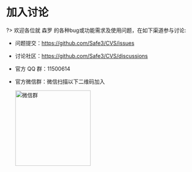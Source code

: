 # 加入讨论
?> 欢迎各位就 森罗 的各种bug或功能需求及使用问题，在如下渠道参与讨论:

- 问题提交：https://github.com/Safe3/CVS/issues

- 讨论社区：https://github.com/Safe3/CVS/discussions

- 官方 QQ 群：11500614

- 官方微信群：微信扫描以下二维码加入

  <img src="https://waf.uusec.com/_media/weixin.jpg" alt="微信群"  height="200px" class="sd"/>